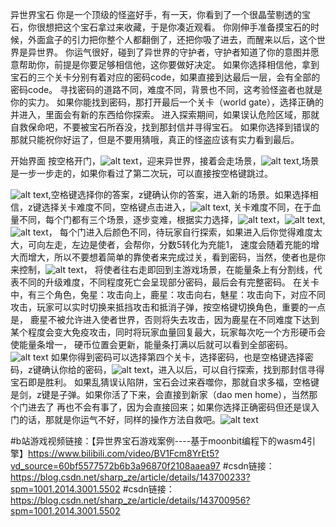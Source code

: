 异世界宝石
你是一个顶级的怪盗好手，有一天，你看到了一个很晶莹剔透的宝石，你很想把这个宝石拿过来收藏，于是你凑近观看。
你刚伸手准备摸宝石的时候，外面盒子的引力把你整个人都翻倒了，还把你吸了进去，而醒来以后，这个世界是异世界。
你运气很好，碰到了异世界的守护者，守护者知道了你的意图并愿意帮助你，前提是你要足够相信他，这你要做好决定。
如果你选择相信他，拿到宝石的三个关卡分别有着对应的密码code，如果直接到达最后一层，会有全部的密码code。
寻找密码的道路不同，难度不同，背景也不同，这考验怪盗者也就是你的实力。
如果你能找到密码，那打开最后一个关卡（world gate），选择正确的并进入，里面会有新的东西给你探索。
进入探索期间，如果误认危险区域，那就自救保命吧，不要被宝石所吞没，找到那封信并寻得宝石。
如果你选择到错误的那就只能祝你好运了，但是不要用猜哦，真正的怪盗应该有实力看到最后。

开始界面
按空格开门，![alt text](开始.png)，迎来异世界，接着会走场景，![alt text](2.png),场景是一步一步走的，如果你看过了第二次玩，可以直接按空格键跳过。

![alt text](3.png),空格键选择你的答案，z键确认你的答案，进入新的场景。如果选择相信，z键选择关卡难度不同，空格键点击进入，![alt text](4.png),
关卡难度不同，在于血量不同，每个门都有三个场景，逐步变难，根据实力选择，![alt text](5.png)，![alt text](7.png),![alt text](8.png)，
每个门进入后颜色不同，待玩家自行探索，如果进入后你觉得难度太大，可向左走，左边是使者，会帮你，分数5转化为充能1，
速度会随着充能的增大而增大，所以不要想着简单的靠使者来完成过关，看到密码，当然，使者也是你来控制，![alt text](6.png)，
将使者往右走即回到主游戏场景，在能量条上有分割线，代表不同的升级难度，不同程度死亡会呈现部分密码，最后会有完整密码。
在关卡中，有三个角色，兔星：攻击向上，鹿星：攻击向右，魅星：攻击向下，对应不同攻击，玩家可以实时切换来抵挡攻击和抵消子弹，按空格键切换角色，重要的一点是，
鹿星不被允许进入使者世界，否则将失去攻击，因为鹿星在不同难度下达到某个程度会变大免疫攻击，同时将玩家血量回复最大，玩家每次吃一个方形硬币会使能量条增一，
硬币位置会更新，能量条打满以后就可以看到全部密码。
![alt text](9.png)
如果你得到密码可以选择第四个关卡，选择密码，也是空格键选择密码，z键确认你给的密码，![alt text](10.png)，进入以后，可以自行探索，找到那封信寻得宝石即是胜利。
如果乱猜误认陷阱，宝石会过来吞噬你，那就自求多福，空格键是剑，z键是子弹。如果你活了下来，会直接到新家（dao men home），当然那个门进去了
再也不会有事了，因为会直接回来；如果你选择正确密码但还是误入门的话，那就是你运气不好，同样的操作方法自救吧。![alt text](11.png)

#b站游戏视频链接：【异世界宝石游戏案例----基于moonbit编程下的wasm4引擎】https://www.bilibili.com/video/BV1Fcm8YrEt5?vd_source=60bf5577572b6b3a96870f2108aaea97
#csdn链接：https://blog.csdn.net/sharp_ze/article/details/143700233?spm=1001.2014.3001.5502
#csdn链接：https://blog.csdn.net/sharp_ze/article/details/143700956?spm=1001.2014.3001.5502
